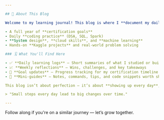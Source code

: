 ```yaml
---

## 📘 About This Blog

Welcome to my learning journal! This blog is where I **document my daily progress**, reflections, and discoveries as I work through:

- A full year of **certification goals**
- Daily **coding practice** (DSA, SQL, Spark)
- **System design**, **cloud skills**, and **machine learning**
- Hands-on **Kaggle projects** and real-world problem solving

### 🗓️ What You'll Find Here

- ✅ **Daily learning logs** — Short summaries of what I studied or built that day
- 📈 **Weekly reflections** — Wins, challenges, and key takeaways
- 🎯 **Goal updates** — Progress tracking for my certification timeline
- 🧠 **Mini-guides** — Notes, commands, tips, and code snippets worth sharing

This blog isn’t about perfection — it’s about **showing up every day**, staying consistent, and **learning in public**.

> "Small steps every day lead to big changes over time."

---
```


Follow along if you're on a similar journey — let’s grow together.
